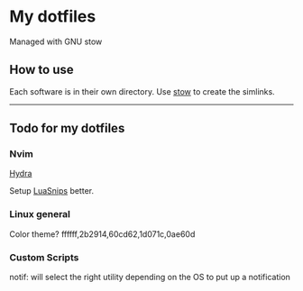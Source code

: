 # My dotfiles

Managed with GNU stow

## How to use

Each software is in their own directory.
Use [stow](https://www.gnu.org/software/stow/) to create the simlinks.

---

## Todo for my dotfiles

### Nvim

[Hydra](https://github.com/anuvyklack/hydra.nvim)

Setup [LuaSnips](https://www.youtube.com/watch?v=Dn800rlPIho) better.

### Linux general

Color theme? ffffff,2b2914,60cd62,1d071c,0ae60d

### Custom Scripts

notif: will select the right utility depending on the OS to put up a notification
